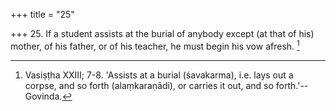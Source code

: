 +++
title = "25"

+++
25. If a student assists at the burial of anybody except (at that of his) mother, of his father, or of his teacher, he must begin his vow afresh. [^19] 


[^19]:  Vasiṣṭha XXIII; 7-8. 'Assists at a burial (śavakarma), i.e. lays out a corpse, and so forth (alaṃkaraṇādi), or carries it out, and so forth.'--Govinda.
